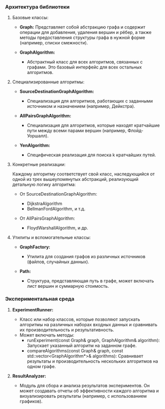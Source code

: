 ### Архитектура библиотеки

1. Базовые классы:

   - **Graph:** Представляет собой абстракцию графа и содержит операции для добавления, удаления вершин и рёбер, а также методы предоставления структуры графа в нужной форме (например, списки смежности).
     
   - **GraphAlgorithm:** 
     - Абстрактный класс для всех алгоритмов, связанных с графами. Это базовый интерфейс для всех остальных алгоритмов.
     
2. Специализированные алгоритмы:

   - **SourceDestinationGraphAlgorithm:** 
     - Специализация для алгоритмов, работающих с заданными источником и назначением (например, Дейкстра).

   - **AllPairsGraphAlgorithm:** 
     - Специализация для алгоритмов, которые находят кратчайшие пути между всеми парами вершин (например, Флойд-Уоршалл).

   - **YenAlgorithm:** 
     - Специфическая реализация для поиска k кратчайших путей.

3. Конкретные реализации:

   Каждому алгоритму соответствует свой класс, наследующийся от одной из трех вышеупомянутых абстракций, реализующий детальную логику алгоритма:

   - От SourceDestinationGraphAlgorithm:
     - DijkstraAlgorithm
     - BellmanFordAlgorithm, и т.д.
     
   - От AllPairsGraphAlgorithm:
     - FloydWarshallAlgorithm, и др.

4. Утилиты и вспомогательные классы:

   - **GraphFactory:** 
     - Утилита для создания графов из различных источников (файлов, случайных данных).

   - **Path:** 
     - Структура, представляющая путь в графе, может включать лист вершин и суммарную стоимость.

### Экспериментальная среда

1. **ExperimentRunner:** 

   - Класс или набор классов, которые позволяют запускать алгоритмы на различных наборах входных данных и сравнивать их производительность и результативность.
   - Может включать методы:
     - runExperiment(const Graph& graph, GraphAlgorithm& algorithm): Запускает указанный алгоритм на заданном графе.
     - compareAlgorithms(const Graph& graph, const std::vector<GraphAlgorithm*>& algorithms): Сравнивает результаты и производительность нескольких алгоритмов на одном графе.

2. **ResultAnalyzer:** 

   - Модуль для сбора и анализа результатов экспериментов. Он может создавать отчеты об эффективности каждого алгоритма и визуализировать результаты (например, с использованием графиков).
